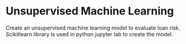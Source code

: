 # Unsupervised Machine Learning



Create an unsupervised machine learning  model to evaluate loan risk.  Scikitlearn library is used in python jupyter lab to create the model.